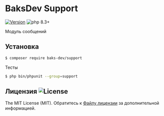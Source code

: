 # BaksDev Support

[![Version](https://img.shields.io/badge/version-7.1.12-blue)](https://github.com/baks-dev/support/releases)
![php 8.3+](https://img.shields.io/badge/php-min%208.3-red.svg)

Модуль сообщений

## Установка

``` bash
$ composer require baks-dev/support
```

Тесты

``` bash
$ php bin/phpunit --group=support
```

## Лицензия ![License](https://img.shields.io/badge/MIT-green)

The MIT License (MIT). Обратитесь к [Файлу лицензии](LICENSE.md) за дополнительной информацией.
